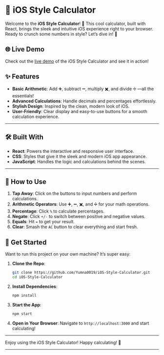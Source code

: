 # 📱 iOS Style Calculator

Welcome to the **iOS Style Calculator**! 🚀 This cool calculator, built with React, brings the sleek and intuitive iOS experience right to your browser. Ready to crunch some numbers in style? Let’s dive in! 🎉

## 🌐 Live Demo

Check out the [live demo](https://ios-style-calc.netlify.app/) of the iOS Style Calculator and see it in action!

## ✨ Features

- **Basic Arithmetic**: Add ➕, subtract ➖, multiply ✖️, and divide ➗   —all the essentials!
- **Advanced Calculations**: Handle decimals and percentages effortlessly.
- **Stylish Design**: Inspired by the clean, modern look of iOS.
- **User-Friendly**: Clear display and easy-to-use buttons for a smooth calculation experience.

---

## 🛠️ Built With

- **React**: Powers the interactive and responsive user interface.
- **CSS**: Styles that give it the sleek and modern iOS app appearance.
- **JavaScript**: Handles the logic and calculations behind the scenes.

---

## 🧮 How to Use

1. **Tap Away**: Click on the buttons to input numbers and perform calculations.
2. **Arithmetic Operators**: Use ➕, ➖, ✖️, and ➗ for your math operations.
3. **Percentage**: Click `%` to calculate percentages.
4. **Negate**: Click `+/-` to switch between positive and negative values.
5. **Equals**: Hit `=` to get your result.
6. **Clear**: Smash the `AC` button to clear everything and start fresh.

## 🚀 Get Started

Want to run this project on your own machine? It’s super easy:

1. **Clone the Repo**:

   ```bash
   git clone https://github.com/Yumna0019/iOS-Style-Calculator.git
   cd iOS-Style-Calculator
   ```

2. **Install Dependencies**:

   ```bash
   npm install
   ```

3. **Start the App**:

   ```bash
   npm start
   ```

4. **Open in Your Browser**: Navigate to `http://localhost:3000` and start calculating!


---

Enjoy using the iOS Style Calculator! 
Happy calculating! 🎊

---
